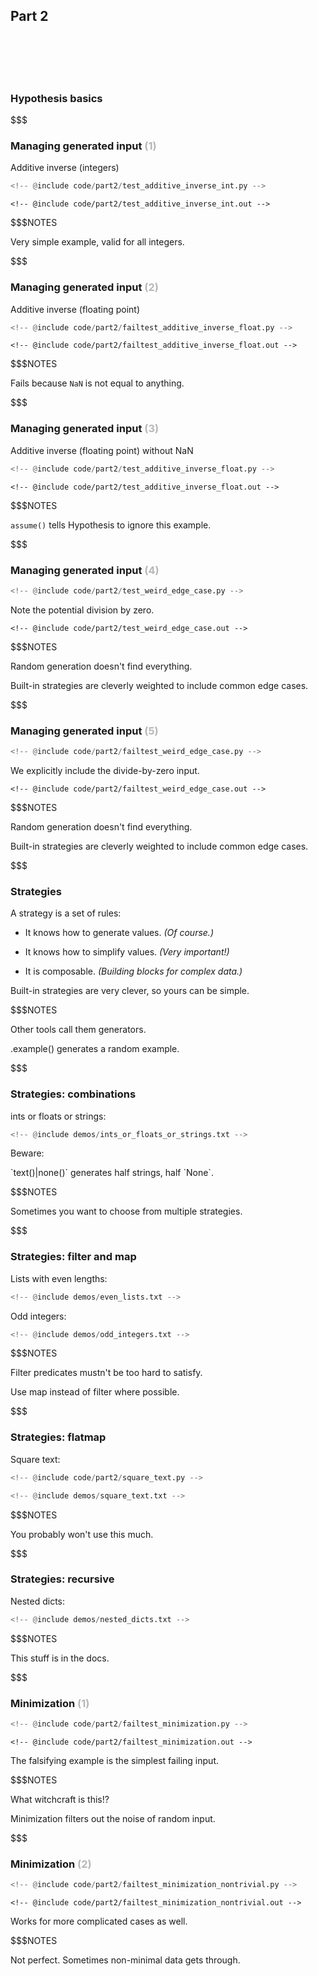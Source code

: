 ## Part 2

<br/>
<br/>
<br/>
<br/>

### Hypothesis basics

$$$

### Managing generated input <span style="opacity: 0.3">(1)</span>

Additive inverse (integers)

```python
<!-- @include code/part2/test_additive_inverse_int.py -->
```

```pytestresult
<!-- @include code/part2/test_additive_inverse_int.out -->
```
<!--{_class="fragment"}-->

$$$NOTES

Very simple example, valid for all integers.

$$$

### Managing generated input <span style="opacity: 0.3">(2)</span>

Additive inverse (floating point)

```python
<!-- @include code/part2/failtest_additive_inverse_float.py -->
```

```pytestresult
<!-- @include code/part2/failtest_additive_inverse_float.out -->
```
<!--{_class="fragment"}-->

$$$NOTES

Fails because `NaN` is not equal to anything.

$$$

### Managing generated input <span style="opacity: 0.3">(3)</span>

Additive inverse (floating point) without NaN

```python
<!-- @include code/part2/test_additive_inverse_float.py -->
```

```pytestresult
<!-- @include code/part2/test_additive_inverse_float.out -->
```
<!--{_class="fragment"}-->

$$$NOTES

`assume()` tells Hypothesis to ignore this example.

$$$

### Managing generated input <span style="opacity: 0.3">(4)</span>

```python
<!-- @include code/part2/test_weird_edge_case.py -->
```

Note the potential division by zero.

```pytestresult
<!-- @include code/part2/test_weird_edge_case.out -->
```
<!--{_class="fragment"}-->

$$$NOTES

Random generation doesn't find everything.

Built-in strategies are cleverly weighted to include common edge cases.

$$$

### Managing generated input <span style="opacity: 0.3">(5)</span>

```python
<!-- @include code/part2/failtest_weird_edge_case.py -->
```

We explicitly include the divide-by-zero input.

```pytestresult
<!-- @include code/part2/failtest_weird_edge_case.out -->
```
<!--{_class="fragment"}-->

$$$NOTES

Random generation doesn't find everything.

Built-in strategies are cleverly weighted to include common edge cases.

$$$

### Strategies

A strategy is a set of rules:

* It knows how to generate values. <!--{_class="fragment"}-->
  *(Of course.)* <!--{_class="fragment"}-->

* It knows how to simplify values. <!--{_class="fragment"}-->
  *(Very important!)* <!--{_class="fragment"}-->

* It is composable. <!--{_class="fragment"}-->
  *(Building blocks for complex data.)* <!--{_class="fragment"}-->

Built-in strategies are very clever, so yours can be simple.
<!--{_class="fragment"}-->

$$$NOTES

Other tools call them generators.

.example() generates a random example.

$$$

### Strategies: combinations

ints or floats or strings:

```python
<!-- @include demos/ints_or_floats_or_strings.txt -->
```

Beware:
<!--{_class="fragment" data-fragment-index="1"}-->

<span class="fragment" data-fragment-index="1">
`text()|none()` generates half strings, half `None`.
</span>

$$$NOTES

Sometimes you want to choose from multiple strategies.

$$$

### Strategies: filter and map

Lists with even lengths:

```python
<!-- @include demos/even_lists.txt -->
```

Odd integers:
<!--{_class="fragment" data-fragment-index="1"}-->

```python
<!-- @include demos/odd_integers.txt -->
```
<!--{_class="fragment" data-fragment-index="1"}-->

$$$NOTES

Filter predicates mustn't be too hard to satisfy.

Use map instead of filter where possible.

$$$

### Strategies: flatmap

Square text:

```python
<!-- @include code/part2/square_text.py -->
```

```python
<!-- @include demos/square_text.txt -->
```

$$$NOTES

You probably won't use this much.

$$$

### Strategies: recursive

Nested dicts:

```python
<!-- @include demos/nested_dicts.txt -->
```

$$$NOTES

This stuff is in the docs.

$$$

### Minimization <span style="opacity: 0.3">(1)</span>

```python
<!-- @include code/part2/failtest_minimization.py -->
```

```pytestresult
<!-- @include code/part2/failtest_minimization.out -->
```
<!--{_class="fragment"}-->

The falsifying example is the simplest failing input.
<!--{_class="fragment"}-->

$$$NOTES

What witchcraft is this!?

Minimization filters out the noise of random input.

$$$

### Minimization <span style="opacity: 0.3">(2)</span>

```python
<!-- @include code/part2/failtest_minimization_nontrivial.py -->
```

```pytestresult
<!-- @include code/part2/failtest_minimization_nontrivial.out -->
```

Works for more complicated cases as well.

$$$NOTES

Not perfect. Sometimes non-minimal data gets through.
